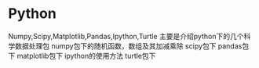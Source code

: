 # Python
Numpy,Scipy,Matplotlib,Pandas,Ipython,Turtle
主要是介绍python下的几个科学数据处理包
numpy包下的随机函数，数组及其加减乘除
scipy包下
pandas包下
matplotlib包下
ipython的使用方法
turtle包下
